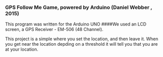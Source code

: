 ### GPS Follow Me Game, powered by Arduino (Daniel Webber , 2015)
This program was written for the Arduino UNO
####We used an LCD screen, a GPS Receiver - EM-506 (48 Channel).

This project is a simple where you set the location, and then leave it. When you get near the location depding on a threshold it will tell you that you are at your location.


 

